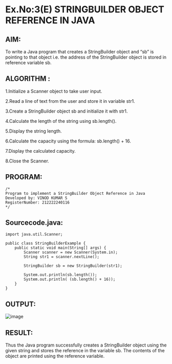 # Ex.No:3(E)  STRINGBUILDER OBJECT REFERENCE IN JAVA

## AIM:
To write a Java program that creates a StringBuilder object and “sb” is pointing to that object i.e. the address of the StringBuilder object is stored in reference variable sb.

## ALGORITHM :
1.Initialize a Scanner object to take user input.

2.Read a line of text from the user and store it in variable str1.

3.Create a StringBuilder object sb and initialize it with str1.

4.Calculate the length of the string using sb.length().

5.Display the string length.

6.Calculate the capacity using the formula: sb.length() + 16.

7.Display the calculated capacity.

8.Close the Scanner.




## PROGRAM:
 ```
/*
Program to implement a StringBuilder Object Reference in Java
Developed by: VINOD KUMAR S
RegisterNumber: 212222240116
*/
```

## Sourcecode.java:

```
import java.util.Scanner;

public class StringBuilderExample {
    public static void main(String[] args) {
        Scanner scanner = new Scanner(System.in);
        String str1 = scanner.nextLine();

        StringBuilder sb = new StringBuilder(str1);

        System.out.println(sb.length());
        System.out.println( (sb.length() + 16));
    }
}
```





## OUTPUT:

![image](https://github.com/user-attachments/assets/a5b6874a-820a-4523-9962-8be0416f9665)


## RESULT:
Thus the Java program successfully creates a StringBuilder object using the given string and stores the reference in the variable sb. The contents of the object are printed using the reference variable.

